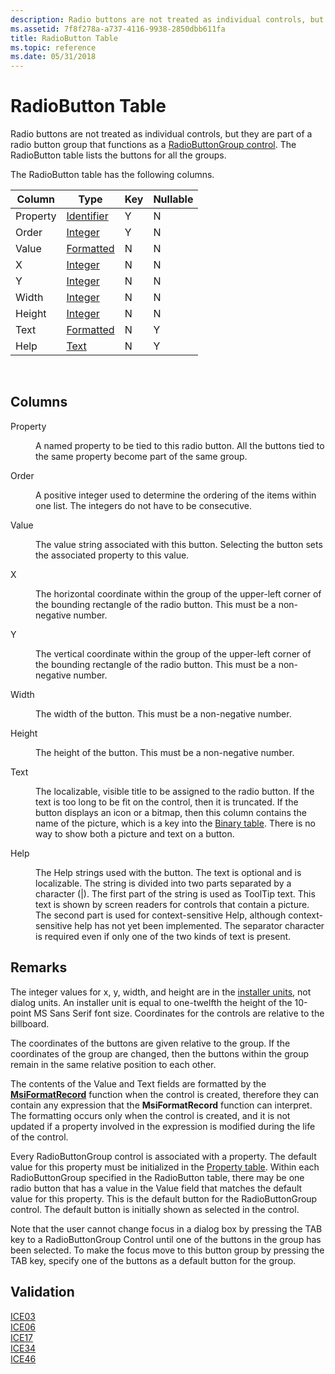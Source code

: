 ```yaml
---
description: Radio buttons are not treated as individual controls, but they are part of a radio button group that functions as a RadioButtonGroup control. The RadioButton table lists the buttons for all the groups.
ms.assetid: 7f8f278a-a737-4116-9938-2850dbb611fa
title: RadioButton Table
ms.topic: reference
ms.date: 05/31/2018
---
```


# RadioButton Table

Radio buttons are not treated as individual controls, but they are part of a radio button group that functions as a [RadioButtonGroup control](radiobuttongroup-control.md). The RadioButton table lists the buttons for all the groups.

The RadioButton table has the following columns.



| Column   | Type                         | Key | Nullable |
|----------|------------------------------|-----|----------|
| Property | [Identifier](identifier.md) | Y   | N        |
| Order    | [Integer](integer.md)       | Y   | N        |
| Value    | [Formatted](formatted.md)   | N   | N        |
| X        | [Integer](integer.md)       | N   | N        |
| Y        | [Integer](integer.md)       | N   | N        |
| Width    | [Integer](integer.md)       | N   | N        |
| Height   | [Integer](integer.md)       | N   | N        |
| Text     | [Formatted](formatted.md)   | N   | Y        |
| Help     | [Text](text.md)             | N   | Y        |



 

## Columns

<dl> <dt>

<span id="Property"></span><span id="property"></span><span id="PROPERTY"></span>Property
</dt> <dd>

A named property to be tied to this radio button. All the buttons tied to the same property become part of the same group.

</dd> <dt>

<span id="Order"></span><span id="order"></span><span id="ORDER"></span>Order
</dt> <dd>

A positive integer used to determine the ordering of the items within one list. The integers do not have to be consecutive.

</dd> <dt>

<span id="Value"></span><span id="value"></span><span id="VALUE"></span>Value
</dt> <dd>

The value string associated with this button. Selecting the button sets the associated property to this value.

</dd> <dt>

<span id="X"></span><span id="x"></span>X
</dt> <dd>

The horizontal coordinate within the group of the upper-left corner of the bounding rectangle of the radio button. This must be a non-negative number.

</dd> <dt>

<span id="Y"></span><span id="y"></span>Y
</dt> <dd>

The vertical coordinate within the group of the upper-left corner of the bounding rectangle of the radio button. This must be a non-negative number.

</dd> <dt>

<span id="Width"></span><span id="width"></span><span id="WIDTH"></span>Width
</dt> <dd>

The width of the button. This must be a non-negative number.

</dd> <dt>

<span id="Height"></span><span id="height"></span><span id="HEIGHT"></span>Height
</dt> <dd>

The height of the button. This must be a non-negative number.

</dd> <dt>

<span id="Text"></span><span id="text"></span><span id="TEXT"></span>Text
</dt> <dd>

The localizable, visible title to be assigned to the radio button. If the text is too long to be fit on the control, then it is truncated. If the button displays an icon or a bitmap, then this column contains the name of the picture, which is a key into the [Binary table](binary-table.md). There is no way to show both a picture and text on a button.

</dd> <dt>

<span id="Help"></span><span id="help"></span><span id="HELP"></span>Help
</dt> <dd>

The Help strings used with the button. The text is optional and is localizable. The string is divided into two parts separated by a character (\|). The first part of the string is used as ToolTip text. This text is shown by screen readers for controls that contain a picture. The second part is used for context-sensitive Help, although context-sensitive help has not yet been implemented. The separator character is required even if only one of the two kinds of text is present.

</dd> </dl>

## Remarks

The integer values for x, y, width, and height are in the [installer units](installer-units.md), not dialog units. An installer unit is equal to one-twelfth the height of the 10-point MS Sans Serif font size. Coordinates for the controls are relative to the billboard.

The coordinates of the buttons are given relative to the group. If the coordinates of the group are changed, then the buttons within the group remain in the same relative position to each other.

The contents of the Value and Text fields are formatted by the [**MsiFormatRecord**](/windows/desktop/api/Msiquery/nf-msiquery-msiformatrecorda) function when the control is created, therefore they can contain any expression that the **MsiFormatRecord** function can interpret. The formatting occurs only when the control is created, and it is not updated if a property involved in the expression is modified during the life of the control.

Every RadioButtonGroup control is associated with a property. The default value for this property must be initialized in the [Property table](property-table.md). Within each RadioButtonGroup specified in the RadioButton table, there may be one radio button that has a value in the Value field that matches the default value for this property. This is the default button for the RadioButtonGroup control. The default button is initially shown as selected in the control.

Note that the user cannot change focus in a dialog box by pressing the TAB key to a RadioButtonGroup Control until one of the buttons in the group has been selected. To make the focus move to this button group by pressing the TAB key, specify one of the buttons as a default button for the group.

## Validation

<dl>

[ICE03](ice03.md)  
[ICE06](ice06.md)  
[ICE17](ice17.md)  
[ICE34](ice34.md)  
[ICE46](ice46.md)  
</dl>

 

 



